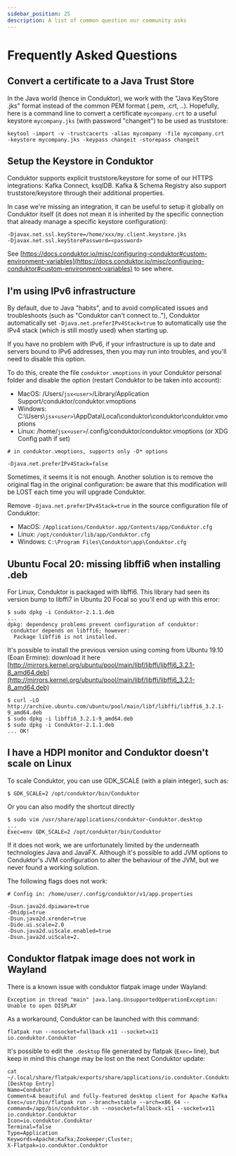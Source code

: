 ```yaml
---
sidebar_position: 25
description: A list of common question our community asks
---
```


# Frequently Asked Questions

## Convert a certificate to a Java Trust Store

In the Java world (hence in Conduktor), we work with the "Java KeyStore .jks" format instead of the common PEM format (.pem, .crt, ..). Hopefully, here is a command line to convert a certificate `mycompany.crt` to a useful keystore `mycompany.jks` (with password "changeit") to be used as truststore:

```
keytool -import -v -trustcacerts -alias mycompany -file mycompany.crt -keystore mycompany.jks -keypass changeit -storepass changeit
```

## Setup the Keystore in Conduktor

Conduktor supports explicit truststore/keystore for some of our HTTPS integrations: Kafka Connect, ksqlDB. Kafka & Schema Registry also support truststore/keystore through their additional properties.&#x20;

In case we're missing an integration, it can be useful to setup it globally on Conduktor itself (it does not mean it is inherited by the specific connection that already manage a specific keystore configuration):

```
-Djavax.net.ssl.keyStore=/home/xxx/my.client.keystore.jks
-Djavax.net.ssl.keyStorePassword=<password>
```

See [https://docs.conduktor.io/misc/configuring-conduktor#custom-environment-variables](https://docs.conduktor.io/misc/configuring-conduktor#custom-environment-variables) to see where.

## I'm using IPv6 infrastructure

By default, due to Java "habits", and to avoid complicated issues and troubleshoots (such as "Conduktor can't connect to.."), Conduktor automatically set `-Djava.net.preferIPv4Stack=true` to automatically use the IPv4 stack (which is still mostly used) when starting up.

If you have no problem with IPv6, if your infrastructure is up to date and servers bound to IPv6 addresses, then you may run into troubles, and you'll need to disable this option.

To do this, create the file `conduktor.vmoptions` in your Conduktor personal folder and disable the option (restart Conduktor to be taken into account):

- MacOS: /Users/`jsx<user>`/Library/Application Support/conduktor/conduktor.vmoptions
- Windows: C:\Users\\`jsx<user>`\AppData\Local\conduktor\conduktor\conduktor.vmoptions
- Linux: /home/`jsx<user>`/.config/conduktor/conduktor.vmoptions (or XDG Config path if set)

```
# in conduktor.vmoptions, supports only -D* options

-Djava.net.preferIPv4Stack=false
```

Sometimes, it seems it is not enough. Another solution is to remove the original flag in the original configuration: be aware that this modification will be LOST each time you will upgrade Conduktor.

Remove `-Djava.net.preferIPv4Stack=true` in the source configuration file of Conduktor:

- MacOS: `/Applications/Conduktor.app/Contents/app/Conduktor.cfg`
- Linux: `/opt/conduktor/lib/app/Conduktor.cfg`
- Windows: `C:\Program Files\Conduktor\app\Conduktor.cfg`

## Ubuntu Focal 20: missing libffi6 when installing .deb

For Linux, Conduktor is packaged with libffi6. This library had seen its version bump to libffi7 in Ubuntu 20 Focal so you'll end up with this error:

```
$ sudo dpkg -i Conduktor-2.1.1.deb
...
dpkg: dependency problems prevent configuration of conduktor:
 conduktor depends on libffi6; however:
  Package libffi6 is not installed.
```

It's possible to install the previous version using coming from Ubuntu 19.10 (Eoan Ermine): download it here [http://mirrors.kernel.org/ubuntu/pool/main/libf/libffi/libffi6_3.2.1-8_amd64.deb](http://mirrors.kernel.org/ubuntu/pool/main/libf/libffi/libffi6_3.2.1-8_amd64.deb)

```
$ curl -LO http://archive.ubuntu.com/ubuntu/pool/main/libf/libffi/libffi6_3.2.1-9_amd64.deb
$ sudo dpkg -i libffi6_3.2.1-9_amd64.deb
$ sudo dpkg -i Conduktor-2.1.1.deb
... OK!
```

## **I have a HDPI monitor and Conduktor doesn't scale on Linux**

To scale Conduktor, you can use GDK_SCALE (with a plain integer), such as:

```
$ GDK_SCALE=2 /opt/conduktor/bin/Conduktor
```

Or you can also modify the shortcut directly

```
$ sudo vim /usr/share/applications/conduktor-Conduktor.desktop
...
Exec=env GDK_SCALE=2 /opt/conduktor/bin/Conduktor
```

If it does not work, we are unfortunately limited by the underneath technologies Java and JavaFX. Although it's possible to add JVM options to Conduktor's JVM configuration to alter the behaviour of the JVM, but we never found a working solution.

The following flags does not work:

```
# Config in: /home/user/.config/conduktor/v1/app.properties

-Dsun.java2d.dpiaware=true
-Dhidpi=true
-Dsun.java2d.xrender=true
-Dide.ui.scale=2.0
-Dsun.java2d.uiScale.enabled=true
-Dsun.java2d.uiScale=2.
```

## Conduktor flatpak image does not work in Wayland

There is a known issue with conduktor flatpak image under Wayland:

```
Exception in thread "main" java.lang.UnsupportedOperationException: Unable to open DISPLAY
```

As a workaround, Conduktor can be launched with this command:

```
flatpak run --nosocket=fallback-x11 --socket=x11 io.conduktor.Conduktor
```

It's possible to edit the `.desktop` file generated by flatpak (`Exec=` line), but keep in mind this change may be lost on the next Conduktor update:

```
cat ~/.local/share/flatpak/exports/share/applications/io.conduktor.Conduktor.desktop
[Desktop Entry]
Name=Conduktor
Comment=A beautiful and fully-featured desktop client for Apache Kafka
Exec=/usr/bin/flatpak run --branch=stable --arch=x86_64 --command=/app/bin/conduktor.sh --nosocket=fallback-x11 --socket=x11  io.conduktor.Conduktor
Icon=io.conduktor.Conduktor
Terminal=false
Type=Application
Keywords=Apache;Kafka;Zookeeper;Cluster;
X-Flatpak=io.conduktor.Conduktor
```
